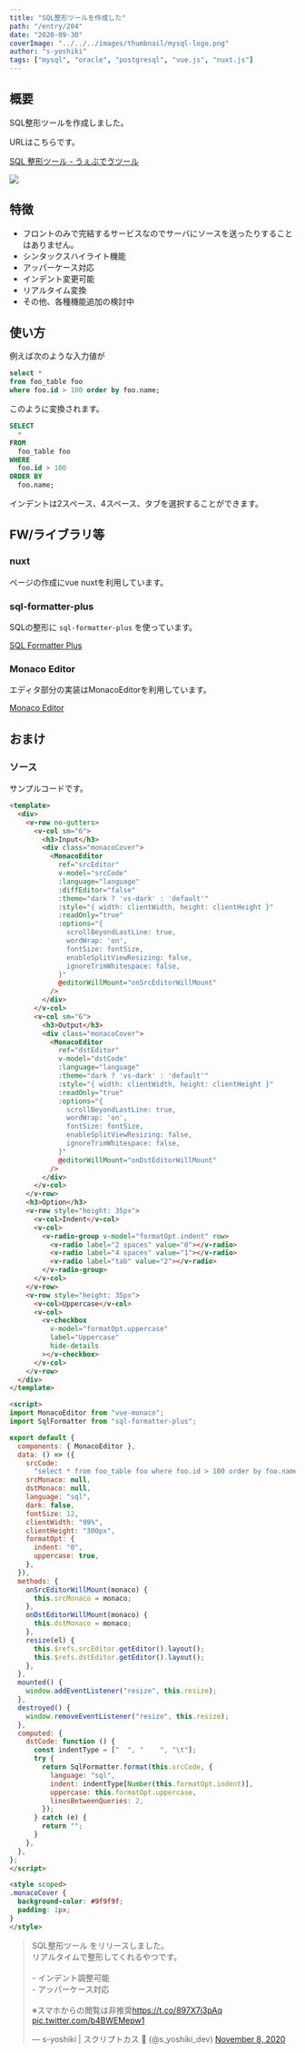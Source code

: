 ```yaml
---
title: "SQL整形ツールを作成した"
path: "/entry/204"
date: "2020-09-30"
coverImage: "../../../images/thumbnail/mysql-logo.png"
author: "s-yoshiki"
tags: ["mysql", "oracle", "postgresql", "vue.js", "nuxt.js"]
---
```


## 概要

SQL整形ツールを作成しました。

URLはこちらです。

[SQL 整形ツール - うぇぶでゔツール](https://webdevtool.s-yoshiki.com/sql/pretty)

![](./sql-pretty.png)

## 特徴

 - フロントのみで完結するサービスなのでサーバにソースを送ったりすることはありません。
 - シンタックスハイライト機能
 - アッパーケース対応
 - インデント変更可能
 - リアルタイム変換
 - その他、各種機能追加の検討中

## 使い方

例えば次のような入力値が

```sql
select * 
from foo_table foo 
where foo.id > 100 order by foo.name;
```

このように変換されます。

```sql
SELECT
  *
FROM
  foo_table foo
WHERE
  foo.id > 100
ORDER BY
  foo.name;
```

インデントは2スペース、4スペース、タブを選択することができます。


## FW/ライブラリ等

### nuxt

ページの作成にvue nuxtを利用しています。

### sql-formatter-plus

SQLの整形に `sql-formatter-plus` を使っています。

[SQL Formatter Plus](https://github.com/kufii/sql-formatter-plus)

### Monaco Editor

エディタ部分の実装はMonacoEditorを利用しています。

[Monaco Editor](https://microsoft.github.io/monaco-editor/)

## おまけ

### ソース

サンプルコードです。

```html
<template>
  <div>
    <v-row no-gutters>
      <v-col sm="6">
        <h3>Input</h3>
        <div class="monacoCover">
          <MonacoEditor
            ref="srcEditor"
            v-model="srcCode"
            :language="language"
            :diffEditor="false"
            :theme="dark ? 'vs-dark' : 'default'"
            :style="{ width: clientWidth, height: clientHeight }"
            :readOnly="true"
            :options="{
              scrollBeyondLastLine: true,
              wordWrap: 'on',
              fontSize: fontSize,
              enableSplitViewResizing: false,
              ignoreTrimWhitespace: false,
            }"
            @editorWillMount="onSrcEditorWillMount"
          />
        </div>
      </v-col>
      <v-col sm="6">
        <h3>Output</h3>
        <div class="monacoCover">
          <MonacoEditor
            ref="dstEditor"
            v-model="dstCode"
            :language="language"
            :theme="dark ? 'vs-dark' : 'default'"
            :style="{ width: clientWidth, height: clientHeight }"
            :readOnly="true"
            :options="{
              scrollBeyondLastLine: true,
              wordWrap: 'on',
              fontSize: fontSize,
              enableSplitViewResizing: false,
              ignoreTrimWhitespace: false,
            }"
            @editorWillMount="onDstEditorWillMount"
          />
        </div>
      </v-col>
    </v-row>
    <h3>Option</h3>
    <v-row style="height: 35px">
      <v-col>Indent</v-col>
      <v-col>
        <v-radio-group v-model="formatOpt.indent" row>
          <v-radio label="2 spaces" value="0"></v-radio>
          <v-radio label="4 spaces" value="1"></v-radio>
          <v-radio label="tab" value="2"></v-radio>
        </v-radio-group>
      </v-col>
    </v-row>
    <v-row style="height: 35px">
      <v-col>Uppercase</v-col>
      <v-col>
        <v-checkbox
          v-model="formatOpt.uppercase"
          label="Uppercase"
          hide-details
        ></v-checkbox>
      </v-col>
    </v-row>
  </div>
</template>

<script>
import MonacoEditor from "vue-monaco";
import SqlFormatter from "sql-formatter-plus";

export default {
  components: { MonacoEditor },
  data: () => ({
    srcCode:
      "select * from foo_table foo where foo.id > 100 order by foo.name;",
    srcMonaco: null,
    dstMonaco: null,
    language: "sql",
    dark: false,
    fontSize: 12,
    clientWidth: "99%",
    clientHeight: "300px",
    formatOpt: {
      indent: "0",
      uppercase: true,
    },
  }),
  methods: {
    onSrcEditorWillMount(monaco) {
      this.srcMonaco = monaco;
    },
    onDstEditorWillMount(monaco) {
      this.dstMonaco = monaco;
    },
    resize(el) {
      this.$refs.srcEditor.getEditor().layout();
      this.$refs.dstEditor.getEditor().layout();
    },
  },
  mounted() {
    window.addEventListener("resize", this.resize);
  },
  destroyed() {
    window.removeEventListener("resize", this.resize);
  },
  computed: {
    dstCode: function () {
      const indentType = ["  ", "    ", "\t"];
      try {
        return SqlFormatter.format(this.srcCode, {
          language: "sql",
          indent: indentType[Number(this.formatOpt.indent)],
          uppercase: this.formatOpt.uppercase,
          linesBetweenQueries: 2,
        });
      } catch (e) {
        return "";
      }
    },
  },
};
</script>

<style scoped>
.monacoCover {
  background-color: #9f9f9f;
  padding: 1px;
}
</style>
```

<blockquote class="twitter-tweet"><p lang="ja" dir="ltr">SQL整形ツール をリリースしました。<br>リアルタイムで整形してくれるやつです。<br><br>- インデント調整可能<br>- アッパーケース対応<br><br>※スマホからの閲覧は非推奨<a href="https://t.co/897X7i3pAq">https://t.co/897X7i3pAq</a> <a href="https://t.co/b4BWEMepw1">pic.twitter.com/b4BWEMepw1</a></p>&mdash; s-yoshiki | スクリプトカス 👀 (@s_yoshiki_dev) <a href="https://twitter.com/s_yoshiki_dev/status/1325374209715941377?ref_src=twsrc%5Etfw">November 8, 2020</a></blockquote> <script async src="https://platform.twitter.com/widgets.js" charset="utf-8"></script>